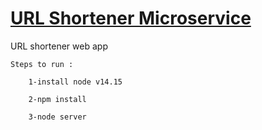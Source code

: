 # [URL Shortener Microservice](https://www.freecodecamp.org/learn/back-end-development-and-apis/back-end-development-and-apis-projects/url-shortener-microservice)

URL shortener web app

    Steps to run :

        1-install node v14.15

        2-npm install

        3-node server